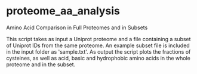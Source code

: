 # proteome_aa_analysis
Amino Acid Comparison in Full Proteomes and in Subsets

This script takes as input a Uniprot proteome and a file containing a subset of Uniprot IDs from the same proteome. An example subset file is included in the input folder as 'sample.txt'. As output the script plots the fractions of cysteines, as well as acid, basic and hydrophobic amino acids in the whole proteome and in the subset.
